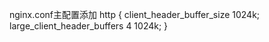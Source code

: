 nginx.conf主配置添加
http {
    client_header_buffer_size 1024k;
    large_client_header_buffers 4 1024k;
}